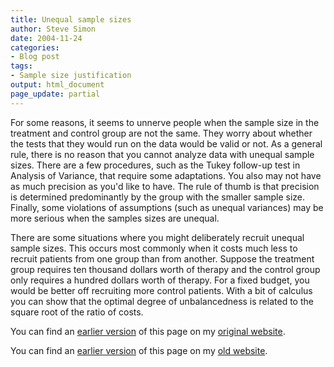 ```yaml
---
title: Unequal sample sizes
author: Steve Simon
date: 2004-11-24
categories:
- Blog post
tags:
- Sample size justification
output: html_document
page_update: partial
---
```

For some reasons, it seems to unnerve people when the sample size in the
treatment and control group are not the same. They worry about whether
the tests that they would run on the data would be valid or not. As a
general rule, there is no reason that you cannot analyze data with
unequal sample sizes. There are a few procedures, such as the Tukey
follow-up test in Analysis of Variance, that require some adaptations.
You also may not have as much precision as you'd like to have. The rule
of thumb is that precision is determined predominantly by the group with
the smaller sample size. Finally, some violations of assumptions (such
as unequal variances) may be more serious when the samples sizes are
unequal.

There are some situations where you might deliberately recruit unequal
sample sizes. This occurs most commonly when it costs much less to
recruit patients from one group than from another. Suppose the treatment
group requires ten thousand dollars worth of therapy and the control
group only requires a hundred dollars worth of therapy. For a fixed
budget, you would be better off recruiting more control patients. With a
bit of calculus you can show that the optimal degree of unbalancedness
is related to the square root of the ratio of costs.

You can find an [earlier version](http://www.pmean.com/04/UnequalSampleSizes.html) of this page on my [original website](http://www.pmean.com/original_site.html).

You can find an [earlier version][sim1] of this page on my [old website][sim2].

[sim1]: http://www.pmean.com/04/UnequalSampleSizes.html
[sim2]: http://www.pmean.com
